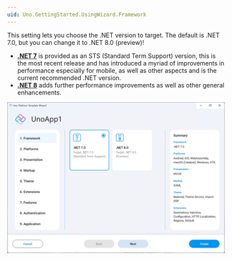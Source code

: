 ```yaml
---
uid: Uno.GettingStarted.UsingWizard.Framework
---
```


This setting lets you choose the .NET version to target. The default is .NET 7.0, but you can change it to .NET 8.0 (preview)!

- [**.NET 7**](https://learn.microsoft.com/en-us/dotnet/core/whats-new/dotnet-7) is provided as an STS (Standard Term Support) version, this is the most recent release and has introduced a myriad of improvements in performance especially for mobile, as well as other aspects and is the current recommended .NET version.  
- [**.NET 8**](https://learn.microsoft.com/en-us/dotnet/core/whats-new/dotnet-8) adds further performance improvements as well as other general enhancements.


![Framework tab in the wizard](assets/framework.jpg)
